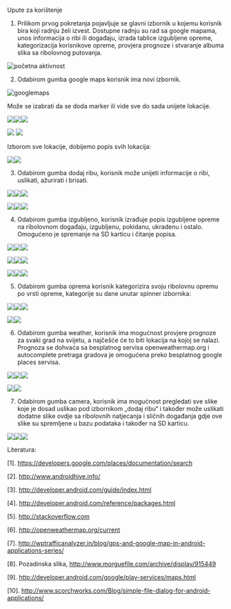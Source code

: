 Upute za korištenje

1.	Prilikom prvog pokretanja pojavljuje se glavni izbornik u kojemu korisnik bira koji radnju želi izvest. Dostupne radnju su rad sa google mapama, unos informacija o ribi ili događaju, izrada tablice izgubljene opreme, kategorizacija korisnikove opreme, provjera prognoze i stvaranje albuma slika sa ribolovnog putovanja.

![početna aktivnost](http://slaven-sakacic.from.hr/screenshots/Screenshot_2014-09-11-14-060.png)

2.	Odabirom gumba google maps korisnik ima novi izbornik.

![googlemaps](http://slaven-sakacic.from.hr/screenshots/1%20Google%20Maps/Screenshot_2014-09-11-14-07-03.png)

Može se izabrati da se doda marker ili vide sve do sada unijete lokacije.

![](http://slaven-sakacic.from.hr/screenshots/1%20Google%20Maps/Screenshot_2014-09-11-14-07-33.png)![](http://slaven-sakacic.from.hr/screenshots/1%20Google%20Maps/Screenshot_2014-09-11-14-08-19.png)![](http://slaven-sakacic.from.hr/screenshots/1%20Google%20Maps/Screenshot_2014-09-11-14-09-08.png)

![](http://slaven-sakacic.from.hr/screenshots/1%20Google%20Maps/Screenshot_2014-09-11-14-11-19.png)
![](http://slaven-sakacic.from.hr/screenshots/1%20Google%20Maps/Screenshot_2014-09-11-14-11-40.png)

Izborom sve lokacije, dobijemo popis svih lokacija:

![](http://slaven-sakacic.from.hr/screenshots/1%20Google%20Maps/Screenshot_2014-09-11-14-15-29.png)![](http://slaven-sakacic.from.hr/screenshots/1%20Google%20Maps/Screenshot_2014-09-11-14-15-33.png)

3.	Odabirom gumba dodaj ribu, korisnik može unijeti informacije o ribi, uslikati, ažurirati i brisati.

![](http://slaven-sakacic.from.hr/screenshots/2%20Dodaj%20Ribu/Screenshot_2014-09-11-14-16-06.png)![](http://slaven-sakacic.from.hr/screenshots/2%20Dodaj%20Ribu/Screenshot_2014-09-11-14-19-26.png)![](http://slaven-sakacic.from.hr/screenshots/2%20Dodaj%20Ribu/Screenshot_2014-09-11-14-19-33.png)

![](http://slaven-sakacic.from.hr/screenshots/2%20Dodaj%20Ribu/Screenshot_2014-09-11-14-24-54.png)![](http://slaven-sakacic.from.hr/screenshots/2%20Dodaj%20Ribu/Screenshot_2014-09-11-14-25-01.png)![](http://slaven-sakacic.from.hr/screenshots/2%20Dodaj%20Ribu/Screenshot_2014-09-11-14-25-32.png)

4.	Odabirom gumba izgubljeno, korisnik izrađuje popis izgubljene opreme na ribolovnom događaju, izgubljenu, pokidanu, ukradenu i ostalo. Omogućeno je spremanje na SD karticu i čitanje popisa. 

![](http://slaven-sakacic.from.hr/screenshots/3%20Izgubljeno/Screenshot_2014-09-11-14-26-12.png)![](http://slaven-sakacic.from.hr/screenshots/3%20Izgubljeno/Screenshot_2014-09-11-14-26-26.png)![](http://slaven-sakacic.from.hr/screenshots/3%20Izgubljeno/Screenshot_2014-09-11-14-26-31.png)

![](http://slaven-sakacic.from.hr/screenshots/3%20Izgubljeno/Screenshot_2014-09-11-14-26-35.png)![](http://slaven-sakacic.from.hr/screenshots/3%20Izgubljeno/Screenshot_2014-09-11-14-29-07.png)![](http://slaven-sakacic.from.hr/screenshots/3%20Izgubljeno/Screenshot_2014-09-11-14-29-18.png)

![](http://slaven-sakacic.from.hr/screenshots/3%20Izgubljeno/Screenshot_2014-09-11-14-29-26.png)![](http://slaven-sakacic.from.hr/screenshots/3%20Izgubljeno/Screenshot_2014-09-11-14-29-30.png)![](http://slaven-sakacic.from.hr/screenshots/3%20Izgubljeno/Screenshot_2014-09-11-14-29-52.png)

5.	Odabirom gumba oprema  korisnik kategorizira svoju ribolovnu opremu po vrsti opreme, kategorije su dane unutar spinner izbornika:

![](http://slaven-sakacic.from.hr/screenshots/4%20Oprema/Screenshot_2014-09-11-14-30-08.png)![](http://slaven-sakacic.from.hr/screenshots/4%20Oprema/Screenshot_2014-09-11-14-30-55.png)![](http://slaven-sakacic.from.hr/screenshots/4%20Oprema/Screenshot_2014-09-11-14-34-50.png)

![](http://slaven-sakacic.from.hr/screenshots/4%20Oprema/Screenshot_2014-09-11-14-35-01.png)![](http://slaven-sakacic.from.hr/screenshots/4%20Oprema/Screenshot_2014-09-11-14-35-16.png)

6.	Odabirom gumba weather, korisnik ima mogućnost provjere prognoze za svaki grad na svijetu, a najčešće će to biti lokacija na kojoj se nalazi. Prognoza se dohvaća sa besplatnog servisa openweathermap.org i autocomplete pretraga gradova je omogućena preko besplatnog google places servisa. 

![](http://slaven-sakacic.from.hr/screenshots/5%20Weather/Screenshot_2014-09-11-14-35-30.png)![](http://slaven-sakacic.from.hr/screenshots/5%20Weather/Screenshot_2014-09-11-14-36-09.png)![](http://slaven-sakacic.from.hr/screenshots/5%20Weather/Screenshot_2014-09-11-14-36-16.png)

![](http://slaven-sakacic.from.hr/screenshots/5%20Weather/Screenshot_2014-09-11-14-36-20.png)![](http://slaven-sakacic.from.hr/screenshots/5%20Weather/Screenshot_2014-09-11-14-36-39.png)

7.	Odabirom gumba camera, korisnik ima mogućnost pregledati sve slike koje je dosad uslikao pod izbornikom „dodaj ribu“ i također može uslikati dodatne slike ovdje sa ribolovnih natjecanja i sličnih događanja gdje ove slike su spremljene u bazu podataka i također na SD karticu.  

![](http://slaven-sakacic.from.hr/screenshots/Camera/Screenshot_2014-09-11-14-40-01.png)![](http://slaven-sakacic.from.hr/screenshots/Camera/Screenshot_2014-09-11-14-40-57.png)![](http://slaven-sakacic.from.hr/screenshots/Camera/Screenshot_2014-09-11-14-42-01.png)

Literatura:

[1].	https://developers.google.com/places/documentation/search

[2].	http://www.androidhive.info/

[3].	http://developer.android.com/guide/index.html

[4].	http://developer.android.com/reference/packages.html

[5].	http://stackoverflow.com

[6].	http://openweathermap.org/current

[7].	http://wptrafficanalyzer.in/blog/gps-and-google-map-in-android-applications-series/

[8].	Pozadinska slika, http://www.morguefile.com/archive/display/915449

[9].	http://developer.android.com/google/play-services/maps.html

[10].	http://www.scorchworks.com/Blog/simple-file-dialog-for-android-applications/


